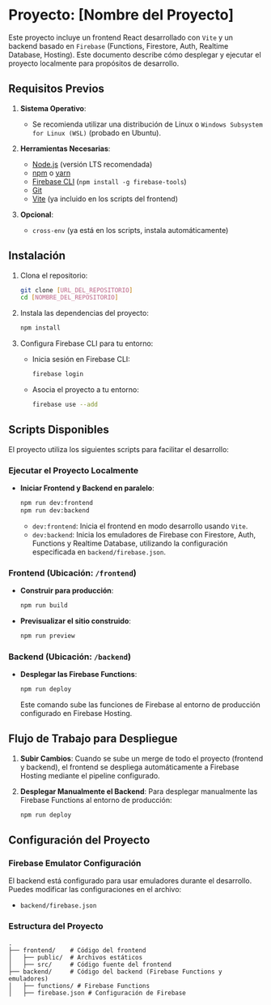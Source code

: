 # Proyecto: [Nombre del Proyecto]

Este proyecto incluye un frontend React desarrollado con `Vite` y un backend basado en `Firebase` (Functions, Firestore, Auth, Realtime Database, Hosting). Este documento describe cómo desplegar y ejecutar el proyecto localmente para propósitos de desarrollo.

## Requisitos Previos

1. **Sistema Operativo**:

   - Se recomienda utilizar una distribución de Linux o `Windows Subsystem for Linux (WSL)` (probado en Ubuntu).

2. **Herramientas Necesarias**:

   - [Node.js](https://nodejs.org/) (versión LTS recomendada)
   - [npm](https://www.npmjs.com/) o [yarn](https://yarnpkg.com/)
   - [Firebase CLI](https://firebase.google.com/docs/cli) (`npm install -g firebase-tools`)
   - [Git](https://git-scm.com/)
   - [Vite](https://vitejs.dev/) (ya incluido en los scripts del frontend)

3. **Opcional**:
   - `cross-env` (ya está en los scripts, instala automáticamente)

## Instalación

1. Clona el repositorio:

   ```bash
   git clone [URL_DEL_REPOSITORIO]
   cd [NOMBRE_DEL_REPOSITORIO]
   ```

2. Instala las dependencias del proyecto:

   ```bash
   npm install
   ```

3. Configura Firebase CLI para tu entorno:
   - Inicia sesión en Firebase CLI:
     ```bash
     firebase login
     ```
   - Asocia el proyecto a tu entorno:
     ```bash
     firebase use --add
     ```

## Scripts Disponibles

El proyecto utiliza los siguientes scripts para facilitar el desarrollo:

### Ejecutar el Proyecto Localmente

- **Iniciar Frontend y Backend en paralelo**:

  ```bash
  npm run dev:frontend
  npm run dev:backend
  ```

  - `dev:frontend`: Inicia el frontend en modo desarrollo usando `Vite`.
  - `dev:backend`: Inicia los emuladores de Firebase con Firestore, Auth, Functions y Realtime Database, utilizando la configuración especificada en `backend/firebase.json`.

### Frontend (Ubicación: `/frontend`)

- **Construir para producción**:
  ```bash
  npm run build
  ```
- **Previsualizar el sitio construido**:
  ```bash
  npm run preview
  ```

### Backend (Ubicación: `/backend`)

- **Desplegar las Firebase Functions**:

  ```bash
  npm run deploy
  ```

  Este comando sube las funciones de Firebase al entorno de producción configurado en Firebase Hosting.

## Flujo de Trabajo para Despliegue

1. **Subir Cambios**:
   Cuando se sube un merge de todo el proyecto (frontend y backend), el frontend se despliega automáticamente a Firebase Hosting mediante el pipeline configurado.

2. **Desplegar Manualmente el Backend**:
   Para desplegar manualmente las Firebase Functions al entorno de producción:
   ```bash
   npm run deploy
   ```

## Configuración del Proyecto

### Firebase Emulator Configuración

El backend está configurado para usar emuladores durante el desarrollo. Puedes modificar las configuraciones en el archivo:

- `backend/firebase.json`

### Estructura del Proyecto

```plaintext
.
├── frontend/    # Código del frontend
│   ├── public/  # Archivos estáticos
│   ├── src/     # Código fuente del frontend
├── backend/     # Código del backend (Firebase Functions y emuladores)
│   ├── functions/ # Firebase Functions
│   ├── firebase.json # Configuración de Firebase
```
